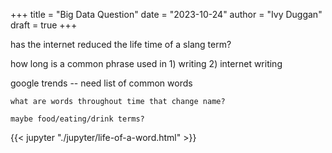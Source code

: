 +++
title = "Big Data Question"
date = "2023-10-24"
author = "Ivy Duggan"
draft = true
+++

has the internet reduced the life time of a slang term?

how long is a common phrase used in 1) writing 2) internet writing

google trends -- need list of common words

    what are words throughout time that change name?

    maybe food/eating/drink terms?

{{< jupyter "./jupyter/life-of-a-word.html" >}}
